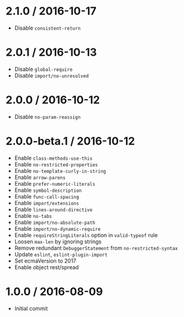 2.1.0 / 2016-10-17
==================
- Disable `consistent-return`

2.0.1 / 2016-10-13
==================
- Disable `global-require`
- Disable `import/no-unresolved`

2.0.0 / 2016-10-12
==================
- Disable `no-param-reassign`

2.0.0-beta.1 / 2016-10-12
=========================
- Enable `class-methods-use-this`
- Enable `no-restricted-properties`
- Enable `no-template-curly-in-string`
- Enable `arrow-parens`
- Enable `prefer-numeric-literals`
- Enable `symbol-description`
- Enable `func-call-spacing`
- Enable `import/extensions`
- Enable `lines-around-directive`
- Enable `no-tabs`
- Enable `import/no-absolute-path`
- Enable `import/no-dynamic-require`
- Enable `requireStringLiterals` option in `valid-typeof` rule
- Loosen `max-len` by ignoring strings
- Remove redundant `DebuggerStatement` from `no-restricted-syntax`
- Update `eslint`, `eslint-plugin-import`
- Set ecmaVersion to 2017
- Enable object rest/spread

1.0.0 / 2016-08-09
==================
- Initial commit
